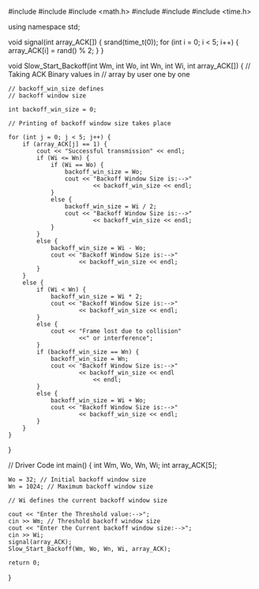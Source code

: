 #include <cstdlib> 
#include <iostream> 
#include <math.h> 
#include <random> 
#include <string> 
#include <time.h> 

using namespace std; 

void signal(int array_ACK[]) 
{ 
	srand(time_t(0)); 
	for (int i = 0; i < 5; i++) { 
		array_ACK[i] = rand() % 2; 
	} 
} 

void Slow_Start_Backoff(int Wm, int Wo, int Wn, 
						int Wi, int array_ACK[]) 
{ 
	// Taking ACK Binary values in 
	// array by user one by one 

	// backoff_win_size defines 
	// backoff window size 

	int backoff_win_size = 0; 

	// Printing of backoff window size takes place 

	for (int j = 0; j < 5; j++) { 
		if (array_ACK[j] == 1) { 
			cout << "Successful transmission" << endl; 
			if (Wi <= Wn) { 
				if (Wi == Wo) { 
					backoff_win_size = Wo; 
					cout << "Backoff Window Size is:-->"
							<< backoff_win_size << endl; 
				} 
				else { 
					backoff_win_size = Wi / 2; 
					cout << "Backoff Window Size is:-->"
							<< backoff_win_size << endl; 
				} 
			} 
			else { 
				backoff_win_size = Wi - Wo; 
				cout << "Backoff Window Size is:-->"
						<< backoff_win_size << endl; 
			} 
		} 
		else { 
			if (Wi < Wn) { 
				backoff_win_size = Wi * 2; 
				cout << "Backoff Window Size is:-->"
						<< backoff_win_size << endl; 
			} 
			else { 
				cout << "Frame lost due to collision"
						<<" or interference"; 
			} 
			if (backoff_win_size == Wn) { 
				backoff_win_size = Wn; 
				cout << "Backoff Window Size is:-->"
						<< backoff_win_size << endl 
							<< endl; 
			} 
			else { 
				backoff_win_size = Wi + Wo; 
				cout << "Backoff Window Size is:-->"
						<< backoff_win_size << endl; 
			} 
		} 
	} 
} 

// Driver Code 
int main() 
{ 
	int Wm, Wo, Wn, Wi; 
	int array_ACK[5]; 

	Wo = 32; // Initial backoff window size 
	Wn = 1024; // Maximum backoff window size 

	// Wi defines the current backoff window size 

	cout << "Enter the Threshold value:-->"; 
	cin >> Wm; // Threshold backoff window size 
	cout << "Enter the Current backoff window size:-->"; 
	cin >> Wi; 
	signal(array_ACK); 
	Slow_Start_Backoff(Wm, Wo, Wn, Wi, array_ACK); 

	return 0; 
} 

